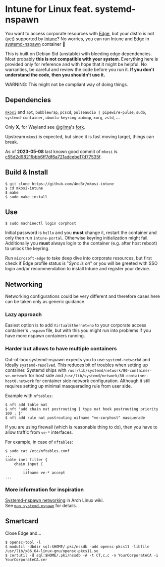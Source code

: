 # Intune for Linux feat. systemd-nspawn

You want to access corporate resources with
[Edge](https://www.microsoft.com/en-us/edge),
but your distro is not (yet) supported by
[Intune](https://learn.microsoft.com/en-us/mem/intune/user-help/enroll-device-linux)?
No worries, you can run Intune and Edge in
[systemd-nspawn](https://www.freedesktop.org/software/systemd/man/systemd-nspawn.html)
container :partying_face:

This is built on Debian Sid (unstable) with bleeding edge dependencies. Most
probably **this is not compatible with your system**. Everything here is
provided only for reference and with hope that it might be helpful. No
warranties, be careful and review the code before you run it. **If you don't
understand the code, then you shouldn't use it.**

WARNING: This might not be compliant way of doing things.

## Dependencies

[`mkosi`](https://github.com/systemd/mkosi) and
`apt`,
`bubblewrap`,
`pcscd`,
`pulseaudio | pipewire-pulse`,
`sudo`,
`systemd-container`,
`ubuntu-keyring`
`uidmap`,
`xorg`,
`zstd`,
...

Only **X**, for Wayland see [@glima](https://github.com/glima)'s [fork](https://github.com/glima/mkosi-intune).

Upstream `mkosi` is expected, but since it is fast moving target, things can break.

As of **2023-05-08** last known good commit of `mkosi` is [c55d2d9821fbbb6ff7df6a721adcebe17d77535f](https://github.com/systemd/mkosi/commit/c55d2d9821fbbb6ff7df6a721adcebe17d77535f).

## Build & Install

```
$ git clone https://github.com/4nd3r/mkosi-intune
$ cd mkosi-intune
$ make
$ sudo make install
```

## Use

```
$ sudo machinectl login corphost
```

Initial password is `hello` and you **must** change it, restart the container
and only then run `intune-portal`. Otherwise keyring initialization might fail.
Additionally you **must** always login to the container (e.g. after host
reboot) to unlock the keyring.

Run `microsoft-edge` to take deep dive into corporate resources, but first
check if Edge profile status is "*Sync is on*" or you will be greeted with SSO
login and/or recommendation to install Intune and register your device.

## Networking

Networking configurations could be very different and therefore cases here
can be taken only as generic guidance.

### Lazy approach

Easiest option is to add `VirtualEthernet=no` to your corporate access
container's `.nspawn` file, but with this you might run into problems if you
have more nspawn containers running.

### Harder but allows to have multiple containers

Out-of-box systemd-nspawn expects you to use `systemd-networkd` and ideally `systemd-resolved`.
This reduces bit of troubles when setting up container. Systemd ships with `/usr/lib/systemd/network/80-container-ve.network`
for host side and `/usr/lib/systemd/network/80-container-host0.network` for container side network configuration.
Although it still requires setting up minimal masquerading rule from user side.

Example with `nftables`:
```
$ nft add table nat
$ nft 'add chain nat postrouting { type nat hook postrouting priority 100 ; }'
$ nft add rule nat postrouting oifname "ve-corphost" masquerade
```

If you are using firewall (which is reasonable thing to do), then you have to allow traffic from `ve-*` interfaces.

For example, in case of `nftables`:

```
$ sudo cat /etc/nftables.conf
...
table inet filter {
    chain input {
        ...
        iifname ve-* accept
...
```

### More information for inspiration

[Systemd-nspawn networking](https://wiki.archlinux.org/title/Systemd-nspawn#Networking) in Arch Linux wiki.  
See [`man systemd.nspawn`](https://www.freedesktop.org/software/systemd/man/systemd.nspawn.html) for details.

## Smartcard

Close Edge and...

```
$ opensc-tool -l
$ modutil -dbdir sql:$HOME/.pki/nssdb -add opensc-pkcs11 -libfile /usr/lib/x86_64-linux-gnu/opensc-pkcs11.so
$ certutil -d sql:$HOME/.pki/nssdb -A -t CT,c,c -n YourCorporateCA -i YourCorporateCA.cer
```
